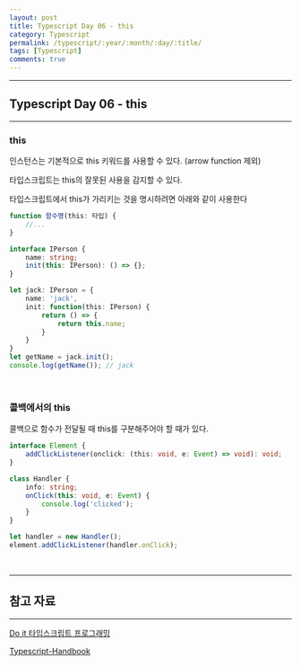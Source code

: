```yaml
---
layout: post
title: Typescript Day 06 - this
category: Typescript
permalink: /typescript/:year/:month/:day/:title/
tags: [Typescript]
comments: true
---
```


---

## Typescript Day 06 - this

---

### this

인스턴스는 기본적으로 this 키워드를 사용할 수 있다. (arrow function 제외)

타입스크립트는 this의 잘못된 사용을 감지할 수 있다.

타입스크립트에서 this가 가리키는 것을 명시하려면 아래와 같이 사용한다

```typescript
function 함수명(this: 타입) {
    //...
}
```

```typescript
interface IPerson {
    name: string;
    init(this: IPerson): () => {};
}

let jack: IPerson = {
    name: 'jack',
    init: function(this: IPerson) {
        return () => {
            return this.name;
        }
    }
}
let getName = jack.init();
console.log(getName()); // jack
```

<br>

### 콜백에서의 this

콜백으로 함수가 전달될 때 this를 구분해주어야 할 때가 있다.

```typescript
interface Element {
    addClickListener(onclick: (this: void, e: Event) => void): void;
}

class Handler {
    info: string;
    onClick(this: void, e: Event) {
        console.log('clicked');
    }
}

let handler = new Handler();
element.addClickListener(handler.onClick);
```



​	

---

## 참고 자료

---

[Do it 타입스크립트 프로그래밍](https://books.google.co.kr/books/about/Do_it_%ED%83%80%EC%9E%85%EC%8A%A4%ED%81%AC%EB%A6%BD%ED%8A%B8_%ED%94%84%EB%A1%9C%EA%B7%B8%EB%9E%98%EB%B0%8D.html?id=8cjTDwAAQBAJ&printsec=frontcover&source=kp_read_button&redir_esc=y#v=onepage&q&f=false)

[Typescript-Handbook](https://typescript-kr.github.io/pages/basic-types.html)


